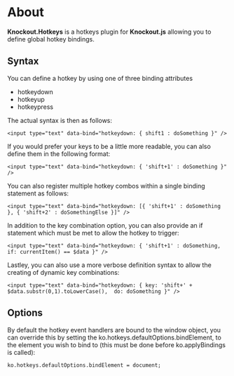About
=====
**Knockout.Hotkeys** is a hotkeys plugin for **Knockout.js** allowing you to define global hotkey bindings.

Syntax
------
You can define a hotkey by using one of three binding attributes

* hotkeydown
* hotkeyup
* hotkeypress

The actual syntax is then as follows:

    <input type="text" data-bind="hotkeydown: { shift1 : doSomething }" />

If you would prefer your keys to be a little more readable, you can also define them in the following format:

    <input type="text" data-bind="hotkeydown: { 'shift+1' : doSomething }" />

You can also register multiple hotkey combos within a single binding statement as follows:

    <input type="text" data-bind="hotkeydown: [{ 'shift+1' : doSomething }, { 'shift+2' : doSomethingElse }]" />

In addition to the key combination option, you can also provide an if statement which must be met to allow the hotkey to trigger:

    <input type="text" data-bind="hotkeydown: { 'shift+1' : doSomething, if: currentItem() == $data }" />

Lastley, you can also use a more verbose definition syntax to allow the creating of dynamic key combinations:

    <input type="text" data-bind="hotkeydown: { key: 'shift+' + $data.substr(0,1).toLowerCase(),  do: doSomething }" />

Options
-------
By default the hotkey event handlers are bound to the window object, you can override this by setting the ko.hotkeys.defaultOptions.bindElement, to the element you wish to bind to (this must be done before ko.applyBindings is called):

    ko.hotkeys.defaultOptions.bindElement = document;
